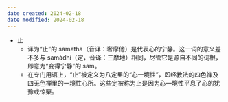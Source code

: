 ```yaml
---
date created: 2024-02-18
date modified: 2024-02-18
---
```

- 止
    - 译为“止”的 samatha（音译：奢摩他）是代表心的宁静。这一词的意义差不多与 samàdhi（定，音译：三摩地）相同，尽管它是源自不同的词根，即意为“变得宁静”的 sam。
    - 在专门用语上，“止”被定义为八定里的“心一境性”，即经教法的四色禅及四无色禅里的一境性心所。这些定被称为止是因为心一境性平息了心的犹豫或惊栗。
